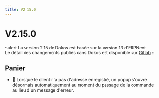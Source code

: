 ```yaml
---
title: V2.15.0
---
```


# V2.15.0

::alert
La version 2.15 de Dokos est basée sur la version 13 d'ERPNext  
Le détail des changements publiés dans Dokos est disponible sur [Gitlab](https://gitlab.com/dokos/dokos/-/releases)
::

## Panier

- :rocket: Lorsque le client n'a pas d'adresse enregistré, un popup s'ouvre désormais automatiquement au moment du passage de la commande au lieu d'un message d'erreur.